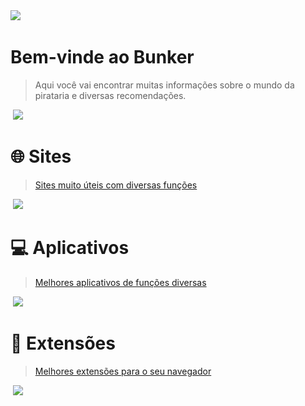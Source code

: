 <img src="https://f.feridinha.com/8WgIV.gif">
‎ 

# Bem-vinde ao Bunker
  
> Aqui você vai encontrar muitas informações sobre o mundo da pirataria e diversas recomendações.

‎ 
<img src="https://f.feridinha.com/8WgIV.gif">
‎ 

# 🌐 Sites

> [Sites muito úteis com diversas funções](Arquivos/Sites/README.md)

‎ 
<img src="https://f.feridinha.com/8WgIV.gif">
‎ 

# 💻 Aplicativos

> [Melhores aplicativos de funções diversas](Arquivos/Aplicativos/README.md)

‎ 
<img src="https://f.feridinha.com/8WgIV.gif">
‎ 

# 🔧 Extensões

> [Melhores extensões para o seu navegador](Arquivos/Extensões/README.md)

‎ 
<img src="https://f.feridinha.com/8WgIV.gif">

